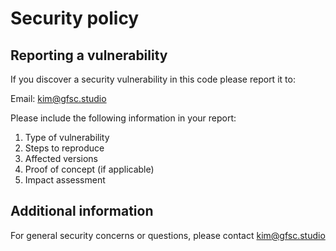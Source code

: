 # Security policy

## Reporting a vulnerability

If you discover a security vulnerability in this code please report it to:

Email: [kim@gfsc.studio](mailto:kim@gfsc.studio)

Please include the following information in your report:

1. Type of vulnerability
2. Steps to reproduce
3. Affected versions
4. Proof of concept (if applicable)
5. Impact assessment

## Additional information

For general security concerns or questions, please contact [kim@gfsc.studio](mailto:kim@gfsc.studio)
